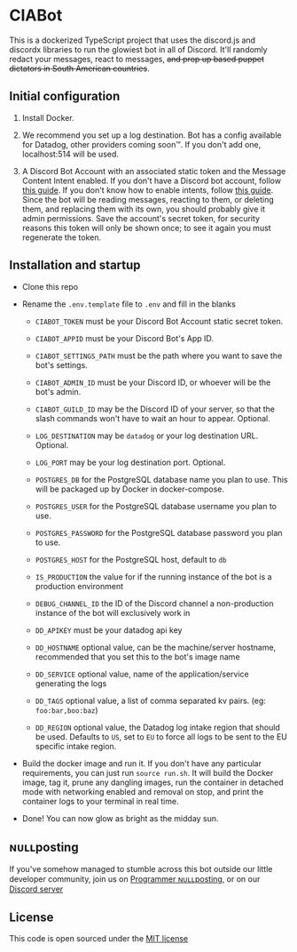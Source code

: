 # CIABot

This is a dockerized TypeScript project that uses the discord.js and discordx libraries to run the glowiest bot in all of Discord. It'll randomly redact your messages, react to messages, ~~and prop up based puppet dictators in South American countries~~.

## Initial configuration

1. Install Docker.

2. We recommend you set up a log destination. Bot has a config available for Datadog, other providers coming soon™. If you don't add one, localhost:514 will be used.

3. A Discord Bot Account with an associated static token and the Message Content Intent enabled. If you don't have a Discord bot account, follow [this guide](https://discordjs.guide/preparations/setting-up-a-bot-application.html). If you don't know how to enable intents, follow [this guide](https://discordjs.guide/popular-topics/intents.html#privileged-intents). Since the bot will be reading messages, reacting to them, or deleting them, and replacing them with its own, you should probably give it admin permissions. Save the account's secret token, for security reasons this token will only be shown once; to see it again you must regenerate the token.

## Installation and startup

- Clone this repo

- Rename the `.env.template` file to `.env` and fill in the blanks

  - `CIABOT_TOKEN` must be your Discord Bot Account static secret token.

  - `CIABOT_APPID` must be your Discord Bot's App ID.

  - `CIABOT_SETTINGS_PATH` must be the path where you want to save the bot's settings.

  - `CIABOT_ADMIN_ID` must be your Discord ID, or whoever will be the bot's admin.

  - `CIABOT_GUILD_ID` may be the Discord ID of your server, so that the slash commands won't have to wait an hour to appear. Optional.

  - `LOG_DESTINATION` may be `datadog` or your log destination URL. Optional.

  - `LOG_PORT` may be your log destination port. Optional.

  - `POSTGRES_DB` for the PostgreSQL database name you plan to use. This will be packaged up by Docker in docker-compose.
  
  - `POSTGRES_USER` for the PostgreSQL database username you plan to use.
  
  - `POSTGRES_PASSWORD` for the PostgreSQL database password you plan to use.
  
  - `POSTGRES_HOST` for the PostgreSQL host, default to `db`
  
  - `IS_PRODUCTION` the value for if the running instance of the bot is a production environment

  - `DEBUG_CHANNEL_ID` the ID of the Discord channel a non-production instance of the bot will exclusively work in

  - `DD_APIKEY` must be your datadog api key

  - `DD_HOSTNAME` optional value, can be the machine/server hostname, recommended that you set this to the bot's image name

  - `DD_SERVICE` optional value, name of the application/service generating the logs

  - `DD_TAGS` optional value, a list of comma separated kv pairs. (eg: `foo:bar,boo:baz`)

  - `DD_REGION` optional value, the Datadog log intake region that should be used. Defaults to `US`, set to `EU` to force all logs to be sent to the EU specific intake region.

- Build the docker image and run it. If you don't have any particular requirements, you can just run `source run.sh`. It will build the Docker image, tag it, prune any dangling images, run the container in detached mode with networking enabled and removal on stop, and print the container logs to your terminal in real time.

- Done! You can now glow as bright as the midday sun.

## ɴᴜʟʟposting
If you've somehow managed to stumble across this bot outside our little developer community, join us on [Programmer ɴᴜʟʟposting](https://www.facebook.com/groups/programmer.nullposting), or on our [Discord server](https://discord.gg/nullclub)

## License

This code is open sourced under the [MIT license](LICENSE)
